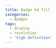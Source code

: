 ```yaml
---
title: Badge hd fill
categories:
  - Badges
tags:
  - display
  - resolution
  - 'high definition'
---
```

